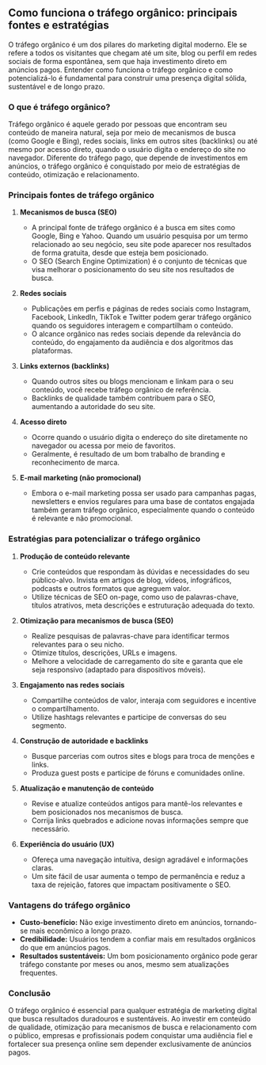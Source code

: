 ## Como funciona o tráfego orgânico: principais fontes e estratégias

O tráfego orgânico é um dos pilares do marketing digital moderno. Ele se refere a todos os visitantes que chegam até um site, blog ou perfil em redes sociais de forma espontânea, sem que haja investimento direto em anúncios pagos. Entender como funciona o tráfego orgânico e como potencializá-lo é fundamental para construir uma presença digital sólida, sustentável e de longo prazo.

### O que é tráfego orgânico?

Tráfego orgânico é aquele gerado por pessoas que encontram seu conteúdo de maneira natural, seja por meio de mecanismos de busca (como Google e Bing), redes sociais, links em outros sites (backlinks) ou até mesmo por acesso direto, quando o usuário digita o endereço do site no navegador. Diferente do tráfego pago, que depende de investimentos em anúncios, o tráfego orgânico é conquistado por meio de estratégias de conteúdo, otimização e relacionamento.

### Principais fontes de tráfego orgânico

1. **Mecanismos de busca (SEO)**
   - A principal fonte de tráfego orgânico é a busca em sites como Google, Bing e Yahoo. Quando um usuário pesquisa por um termo relacionado ao seu negócio, seu site pode aparecer nos resultados de forma gratuita, desde que esteja bem posicionado.
   - O SEO (Search Engine Optimization) é o conjunto de técnicas que visa melhorar o posicionamento do seu site nos resultados de busca.

2. **Redes sociais**
   - Publicações em perfis e páginas de redes sociais como Instagram, Facebook, LinkedIn, TikTok e Twitter podem gerar tráfego orgânico quando os seguidores interagem e compartilham o conteúdo.
   - O alcance orgânico nas redes sociais depende da relevância do conteúdo, do engajamento da audiência e dos algoritmos das plataformas.

3. **Links externos (backlinks)**
   - Quando outros sites ou blogs mencionam e linkam para o seu conteúdo, você recebe tráfego orgânico de referência.
   - Backlinks de qualidade também contribuem para o SEO, aumentando a autoridade do seu site.

4. **Acesso direto**
   - Ocorre quando o usuário digita o endereço do site diretamente no navegador ou acessa por meio de favoritos.
   - Geralmente, é resultado de um bom trabalho de branding e reconhecimento de marca.

5. **E-mail marketing (não promocional)**
   - Embora o e-mail marketing possa ser usado para campanhas pagas, newsletters e envios regulares para uma base de contatos engajada também geram tráfego orgânico, especialmente quando o conteúdo é relevante e não promocional.

### Estratégias para potencializar o tráfego orgânico

1. **Produção de conteúdo relevante**
   - Crie conteúdos que respondam às dúvidas e necessidades do seu público-alvo. Invista em artigos de blog, vídeos, infográficos, podcasts e outros formatos que agreguem valor.
   - Utilize técnicas de SEO on-page, como uso de palavras-chave, títulos atrativos, meta descrições e estruturação adequada do texto.

2. **Otimização para mecanismos de busca (SEO)**
   - Realize pesquisas de palavras-chave para identificar termos relevantes para o seu nicho.
   - Otimize títulos, descrições, URLs e imagens.
   - Melhore a velocidade de carregamento do site e garanta que ele seja responsivo (adaptado para dispositivos móveis).

3. **Engajamento nas redes sociais**
   - Compartilhe conteúdos de valor, interaja com seguidores e incentive o compartilhamento.
   - Utilize hashtags relevantes e participe de conversas do seu segmento.

4. **Construção de autoridade e backlinks**
   - Busque parcerias com outros sites e blogs para troca de menções e links.
   - Produza guest posts e participe de fóruns e comunidades online.

5. **Atualização e manutenção de conteúdo**
   - Revise e atualize conteúdos antigos para mantê-los relevantes e bem posicionados nos mecanismos de busca.
   - Corrija links quebrados e adicione novas informações sempre que necessário.

6. **Experiência do usuário (UX)**
   - Ofereça uma navegação intuitiva, design agradável e informações claras.
   - Um site fácil de usar aumenta o tempo de permanência e reduz a taxa de rejeição, fatores que impactam positivamente o SEO.

### Vantagens do tráfego orgânico

- **Custo-benefício:** Não exige investimento direto em anúncios, tornando-se mais econômico a longo prazo.
- **Credibilidade:** Usuários tendem a confiar mais em resultados orgânicos do que em anúncios pagos.
- **Resultados sustentáveis:** Um bom posicionamento orgânico pode gerar tráfego constante por meses ou anos, mesmo sem atualizações frequentes.

### Conclusão

O tráfego orgânico é essencial para qualquer estratégia de marketing digital que busca resultados duradouros e sustentáveis. Ao investir em conteúdo de qualidade, otimização para mecanismos de busca e relacionamento com o público, empresas e profissionais podem conquistar uma audiência fiel e fortalecer sua presença online sem depender exclusivamente de anúncios pagos.